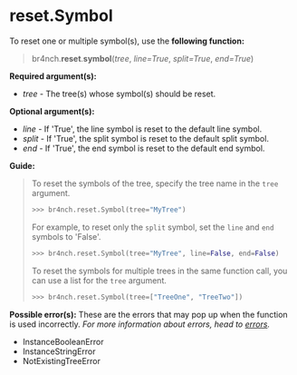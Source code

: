 # reset.Symbol

To reset one or multiple symbol(s), use the **following function:**

> br4nch.**reset**.**symbol**(*tree*, *line=True*, *split=True*, *end=True*)

**Required argument(s):**

- *tree* - The tree(s) whose symbol(s) should be reset.

**Optional argument(s):**

- *line* - If 'True', the line symbol is reset to the default line symbol.
- *split* - If 'True', the split symbol is reset to the default split symbol.
- *end* - If 'True', the end symbol is reset to the default end symbol.

**Guide:**

> To reset the symbols of the tree, specify the tree name in the `tree` argument.
>
> ```python
> >>> br4nch.reset.Symbol(tree="MyTree")
> ```
>
> For example, to reset only the `split` symbol, set the `line` and `end` symbols to 'False'.
>
> ```python
> >>> br4nch.reset.Symbol(tree="MyTree", line=False, end=False)
> ```
>
> To reset the symbols for multiple trees in the same function call, you can use a list for the `tree` argument.
>
> ```python
> >>> br4nch.reset.Symbol(tree=["TreeOne", "TreeTwo"])
> ```

**Possible error(s):**
These are the errors that may pop up when the function is used incorrectly.
*For more information about errors, head to [errors](../../guides/errors.md).*

- InstanceBooleanError
- InstanceStringError
- NotExistingTreeError

